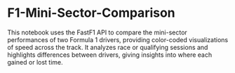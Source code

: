 # F1-Mini-Sector-Comparison
This notebook uses the FastF1 API to compare the mini-sector performances of two Formula 1 drivers, providing color-coded visualizations of speed across the track. It analyzes race or qualifying sessions and highlights differences between drivers, giving insights into where each gained or lost time.
